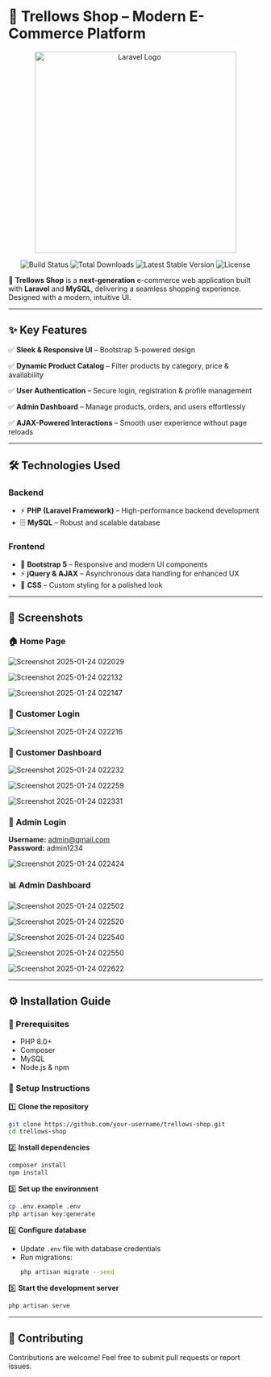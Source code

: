 # 🌟 Trellows Shop – Modern E-Commerce Platform  

<p align="center">
  <a href="https://laravel.com" target="_blank">
    <img src="https://raw.githubusercontent.com/laravel/art/master/logo-lockup/5%20SVG/2%20CMYK/1%20Full%20Color/laravel-logolockup-cmyk-red.svg" width="400" alt="Laravel Logo">
  </a>
</p>

<p align="center">
  <img src="https://img.shields.io/github/workflow/status/laravel/framework/tests?label=Build%20Status" alt="Build Status">
  <img src="https://img.shields.io/packagist/dt/laravel/framework" alt="Total Downloads">
  <img src="https://img.shields.io/packagist/v/laravel/framework" alt="Latest Stable Version">
  <img src="https://img.shields.io/packagist/l/laravel/framework" alt="License">
</p>

🚀 **Trellows Shop** is a **next-generation** e-commerce web application built with **Laravel** and **MySQL**, delivering a seamless shopping experience. Designed with a modern, intuitive UI.

---

## ✨ Key Features  

✅ **Sleek & Responsive UI** – Bootstrap 5-powered design 

✅ **Dynamic Product Catalog** – Filter products by category, price & availability  

✅ **User Authentication** – Secure login, registration & profile management  

✅ **Admin Dashboard** – Manage products, orders, and users effortlessly  

✅ **AJAX-Powered Interactions** – Smooth user experience without page reloads  

---

## 🛠️ Technologies Used  

### **Backend**  
- ⚡ **PHP (Laravel Framework)** – High-performance backend development  
- 🗄 **MySQL** – Robust and scalable database  

### **Frontend**  
- 🎨 **Bootstrap 5** – Responsive and modern UI components  
- ⚡ **jQuery & AJAX** – Asynchronous data handling for enhanced UX  
- 🎨 **CSS** – Custom styling for a polished look  

---

## 📸 Screenshots  

### 🏠 Home Page  
![Screenshot 2025-01-24 022029](https://github.com/user-attachments/assets/14b6565f-bd3b-4638-af36-9ed81b01c022)

![Screenshot 2025-01-24 022132](https://github.com/user-attachments/assets/64447c6a-a7b4-48ab-a039-fefa97d1458e)
  
![Screenshot 2025-01-24 022147](https://github.com/user-attachments/assets/9d7f7af1-3423-4b94-a1d1-bcc9e4d7a2a3)


### 🔐 Customer Login  

![Screenshot 2025-01-24 022216](https://github.com/user-attachments/assets/668ea626-9dd5-4e59-b703-96d1b7443290)

### 🔐 Customer Dashboard  

![Screenshot 2025-01-24 022232](https://github.com/user-attachments/assets/ed7189c8-78a9-4983-adb2-bbd5e4ae2d88)

![Screenshot 2025-01-24 022259](https://github.com/user-attachments/assets/9fe31b3d-49dd-4ae8-935e-1f63b2e9131f)

![Screenshot 2025-01-24 022331](https://github.com/user-attachments/assets/5956df0f-ee1f-437d-b99a-60e14c54b69d)

### 🔑 Admin Login  
**Username:** admin@gmail.com  
**Password:** admin1234  

![Screenshot 2025-01-24 022424](https://github.com/user-attachments/assets/134e3d47-266d-4d4c-966d-cf76aadfda12)


### 📊 Admin Dashboard  
![Screenshot 2025-01-24 022502](https://github.com/user-attachments/assets/9dff2ea3-7f80-46eb-9af2-12dd2dc304f0)

![Screenshot 2025-01-24 022520](https://github.com/user-attachments/assets/b19cf6cc-fd34-45e1-8409-6d16e3a631fc)

![Screenshot 2025-01-24 022540](https://github.com/user-attachments/assets/88192690-3545-464e-b06e-7bdb1c2639f3)

![Screenshot 2025-01-24 022550](https://github.com/user-attachments/assets/d235ddf8-4401-4bc2-925e-1d33d6f13ea4)

![Screenshot 2025-01-24 022622](https://github.com/user-attachments/assets/e684f2b5-7d0e-4641-8e4c-3ba317b65f3d)

---

## ⚙️ Installation Guide  

### 📌 Prerequisites  
- PHP 8.0+  
- Composer  
- MySQL  
- Node.js & npm  

### 🚀 Setup Instructions  

1️⃣ **Clone the repository**  
   ```bash
   git clone https://github.com/your-username/trellows-shop.git
   cd trellows-shop
   ```

2️⃣ **Install dependencies**  
   ```bash
   composer install
   npm install
   ```

3️⃣ **Set up the environment**  
   ```bash
   cp .env.example .env
   php artisan key:generate
   ```

4️⃣ **Configure database**  
   - Update `.env` file with database credentials  
   - Run migrations:  
     ```bash
     php artisan migrate --seed
     ```

5️⃣ **Start the development server**  
   ```bash
   php artisan serve
   ```

---

## 🤝 Contributing  

Contributions are welcome! Feel free to submit pull requests or report issues.  



 
